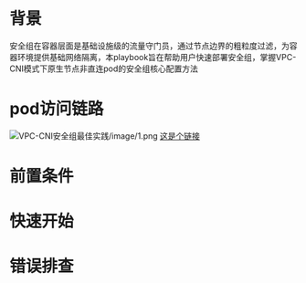 # 背景
安全组在容器层面是基础设施级的流量守门员，通过节点边界的粗粒度过滤，为容器环境提供基础网络隔离，本playbook旨在帮助用户快速部署安全组，掌握VPC-CNI模式下原生节点非直连pod的安全组核心配置方法
# pod访问链路
![VPC-CNI安全组最佳实践/image/1.png]()
[这是个链接](images)
# 前置条件

# 快速开始

# 错误排查
